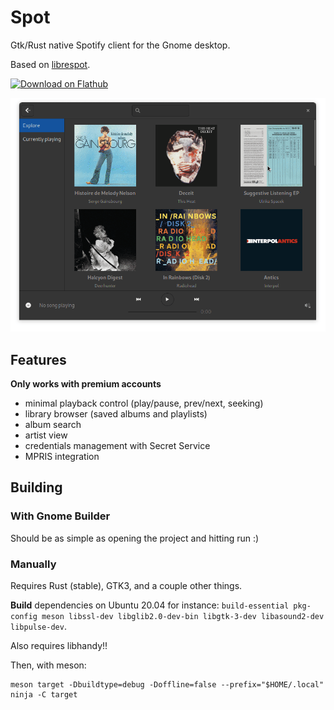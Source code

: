 # Spot

Gtk/Rust native Spotify client for the Gnome desktop.

Based on [librespot](https://github.com/librespot-org/librespot/).

<a href='https://flathub.org/apps/details/dev.alextren.Spot'><img width='150' alt='Download on Flathub' src='https://flathub.org/assets/badges/flathub-badge-en.png'/></a>


![Preview](./demo.gif)

## Features

**Only works with premium accounts**

- minimal playback control (play/pause, prev/next, seeking)
- library browser (saved albums and playlists)
- album search
- artist view
- credentials management with Secret Service
- MPRIS integration

## Building

### With Gnome Builder

Should be as simple as opening the project and hitting run :)

### Manually

Requires Rust (stable), GTK3, and a couple other things. 

**Build** dependencies on Ubuntu 20.04 for instance: ```build-essential pkg-config meson libssl-dev libglib2.0-dev-bin libgtk-3-dev libasound2-dev libpulse-dev```. 

Also requires libhandy!!

Then, with meson:

```
meson target -Dbuildtype=debug -Doffline=false --prefix="$HOME/.local"
ninja -C target
```